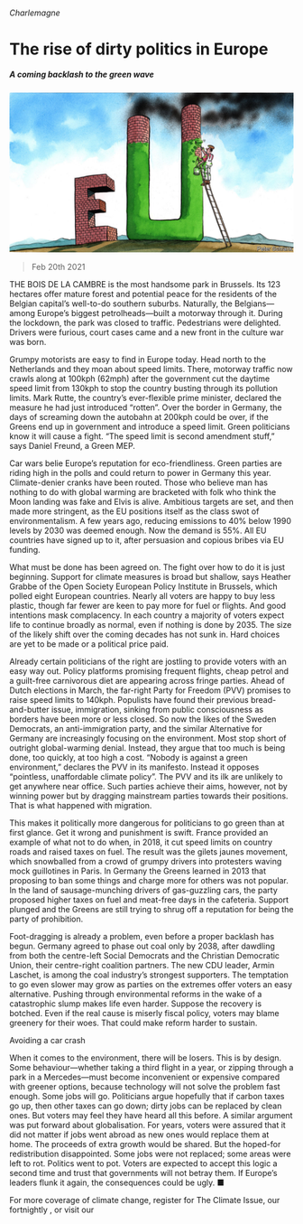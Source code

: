 ###### Charlemagne

# The rise of dirty politics in Europe 

##### A coming backlash to the green wave 

![image](images/20210220_EUD000_0.jpg) 

> Feb 20th 2021 


THE BOIS DE LA CAMBRE is the most handsome park in Brussels. Its 123 hectares offer mature forest and potential peace for the residents of the Belgian capital’s well-to-do southern suburbs. Naturally, the Belgians—among Europe’s biggest petrolheads—built a motorway through it. During the lockdown, the park was closed to traffic. Pedestrians were delighted. Drivers were furious, court cases came and a new front in the culture war was born.


Grumpy motorists are easy to find in Europe today. Head north to the Netherlands and they moan about speed limits. There, motorway traffic now crawls along at 100kph (62mph) after the government cut the daytime speed limit from 130kph to stop the country busting through its pollution limits. Mark Rutte, the country’s ever-flexible prime minister, declared the measure he had just introduced “rotten”. Over the border in Germany, the days of screaming down the autobahn at 200kph could be over, if the Greens end up in government and introduce a speed limit. Green politicians know it will cause a fight. “The speed limit is second amendment stuff,” says Daniel Freund, a Green MEP.



Car wars belie Europe’s reputation for eco-friendliness. Green parties are riding high in the polls and could return to power in Germany this year. Climate-denier cranks have been routed. Those who believe man has nothing to do with global warming are bracketed with folk who think the Moon landing was fake and Elvis is alive. Ambitious targets are set, and then made more stringent, as the EU positions itself as the class swot of environmentalism. A few years ago, reducing emissions to 40% below 1990 levels by 2030 was deemed enough. Now the demand is 55%. All EU countries have signed up to it, after persuasion and copious bribes via EU funding.


What must be done has been agreed on. The fight over how to do it is just beginning. Support for climate measures is broad but shallow, says Heather Grabbe of the Open Society European Policy Institute in Brussels, which polled eight European countries. Nearly all voters are happy to buy less plastic, though far fewer are keen to pay more for fuel or flights. And good intentions mask complacency. In each country a majority of voters expect life to continue broadly as normal, even if nothing is done by 2035. The size of the likely shift over the coming decades has not sunk in. Hard choices are yet to be made or a political price paid.


Already certain politicians of the right are jostling to provide voters with an easy way out. Policy platforms promising frequent flights, cheap petrol and a guilt-free carnivorous diet are appearing across fringe parties. Ahead of Dutch elections in March, the far-right Party for Freedom (PVV) promises to raise speed limits to 140kph. Populists have found their previous bread-and-butter issue, immigration, sinking from public consciousness as borders have been more or less closed. So now the likes of the Sweden Democrats, an anti-immigration party, and the similar Alternative for Germany are increasingly focusing on the environment. Most stop short of outright global-warming denial. Instead, they argue that too much is being done, too quickly, at too high a cost. “Nobody is against a green environment,” declares the PVV in its manifesto. Instead it opposes “pointless, unaffordable climate policy”. The PVV and its ilk are unlikely to get anywhere near office. Such parties achieve their aims, however, not by winning power but by dragging mainstream parties towards their positions. That is what happened with migration.


This makes it politically more dangerous for politicians to go green than at first glance. Get it wrong and punishment is swift. France provided an example of what not to do when, in 2018, it cut speed limits on country roads and raised taxes on fuel. The result was the gilets jaunes movement, which snowballed from a crowd of grumpy drivers into protesters waving mock guillotines in Paris. In Germany the Greens learned in 2013 that proposing to ban some things and charge more for others was not popular. In the land of sausage-munching drivers of gas-guzzling cars, the party proposed higher taxes on fuel and meat-free days in the cafeteria. Support plunged and the Greens are still trying to shrug off a reputation for being the party of prohibition.


Foot-dragging is already a problem, even before a proper backlash has begun. Germany agreed to phase out coal only by 2038, after dawdling from both the centre-left Social Democrats and the Christian Democratic Union, their centre-right coalition partners. The new CDU leader, Armin Laschet, is among the coal industry’s strongest supporters. The temptation to go even slower may grow as parties on the extremes offer voters an easy alternative. Pushing through environmental reforms in the wake of a catastrophic slump makes life even harder. Suppose the recovery is botched. Even if the real cause is miserly fiscal policy, voters may blame greenery for their woes. That could make reform harder to sustain.

Avoiding a car crash


When it comes to the environment, there will be losers. This is by design. Some behaviour—whether taking a third flight in a year, or zipping through a park in a Mercedes—must become inconvenient or expensive compared with greener options, because technology will not solve the problem fast enough. Some jobs will go. Politicians argue hopefully that if carbon taxes go up, then other taxes can go down; dirty jobs can be replaced by clean ones. But voters may feel they have heard all this before. A similar argument was put forward about globalisation. For years, voters were assured that it did not matter if jobs went abroad as new ones would replace them at home. The proceeds of extra growth would be shared. But the hoped-for redistribution disappointed. Some jobs were not replaced; some areas were left to rot. Politics went to pot. Voters are expected to accept this logic a second time and trust that governments will not betray them. If Europe’s leaders flunk it again, the consequences could be ugly. ■


For more coverage of climate change, register for The Climate Issue, our fortnightly , or visit our 

